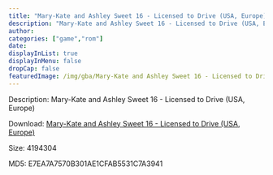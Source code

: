 ```yaml
---
title: "Mary-Kate and Ashley Sweet 16 - Licensed to Drive (USA, Europe)"
description: "Mary-Kate and Ashley Sweet 16 - Licensed to Drive (USA, Europe)"
author: 
categories: ["game","rom"]
date: 
displayInList: true
displayInMenu: false
dropCap: false
featuredImage: /img/gba/Mary-Kate and Ashley Sweet 16 - Licensed to Drive [USA].jpg
---
```


Description: Mary-Kate and Ashley Sweet 16 - Licensed to Drive (USA, Europe)

Download: <a style="text-decoration:underline;" href="https://mega.nz/#!fPJAQARL!C1XFfoGTZfrjiauHWiXwgybpCQaDdb-TCi5cx8jQIAo" target = "_blank" rel = "nofollow" > Mary-Kate and Ashley Sweet 16 - Licensed to Drive (USA, Europe)</a>

Size: 4194304

MD5: E7EA7A7570B301AE1CFAB5531C7A3941


